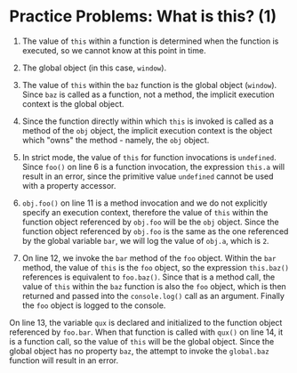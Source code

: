 # Practice Problems: What is this? (1)

1. The value of `this` within a function is determined when the function is executed, so we cannot know at this point in time.

2. The global object (in this case, `window`).

3. The value of `this` within the `baz` function is the global object (`window`). Since `baz` is called as a function, not a method, the implicit execution context is the global object.

4. Since the function directly within which `this` is invoked is called as a method of the `obj` object, the implicit execution context is the object which "owns" the method - namely, the `obj` object.

5. In strict mode, the value of `this` for function invocations is `undefined`. Since `foo()` on line 6 is a function invocation, the expression `this.a` will result in an error, since the primitive value `undefined` cannot be used with a property accessor.

6. `obj.foo()` on line 11 is a method invocation and we do not explicitly specify an execution context, therefore the value of `this` within the function object referenced by `obj.foo` will be the `obj` object. Since the function object referenced by `obj.foo` is the same as the one referenced by the global variable `bar`, we will log the value of `obj.a`, which is `2`.

7. On line 12, we invoke the `bar` method of the `foo` object. Within the `bar` method, the value of `this` is the `foo` object, so the expression `this.baz()` references is equivalent to `foo.baz()`. Since that is a method call, the value of `this` within the `baz` function is also the `foo` object, which is then returned and passed into the `console.log()` call as an argument. Finally the `foo` object is logged to the console.

On line 13, the variable `qux` is declared and initialized to the function object referenced by `foo.bar`. When that function is called with `qux()` on line 14, it is a function call, so the value of `this` will be the global object. Since the global object has no property `baz`, the attempt to invoke the `global.baz` function will result in an error.
